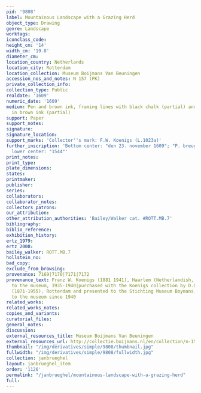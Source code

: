 ```yaml
---
pid: '9808'
label: Mountainous Landscape with a Grazing Herd
object_type: Drawing
genre: Landscape
worktags:
iconclass_code:
height_cm: '14'
width_cm: '19.8'
diameter_cm:
location_country: Netherlands
location_city: Rotterdam
location_collection: Museum Boijmans Van Beuningen
accession_nos_and_notes: N 157 (PK)
private_collection_info:
collection_type: Public
realdate: '1609'
numeric_date: '1609'
medium: Pen and brown ink, framing lines with black chalk (partial) and with the pen
  in brown ink (partial)
support: Paper
support_notes:
signature:
signature_location:
support_marks: 'Collector''s mark: F.W. Koenigs (L.1023a)'
further_inscription: 'Bottom center: "den 23. november 1609"; "P. breugel"; Verso,
  lower center: "1544"'
print_notes:
print_type:
plate_dimensions:
states:
printmaker:
publisher:
series:
collaborators:
collaborator_notes:
collectors_patrons:
our_attribution:
other_attribution_authorities: 'Bailey/Walker cat. #ROTT.MB.7'
bibliography:
biblio_reference:
exhibition_history:
ertz_1979:
ertz_2008:
bailey_walker: ROTT.MB.7
hollstein_no:
bad_copy:
exclude_from_browsing:
provenance: 7169|7170|7171|7172
provenance_text: Franz W. Koenigs (1881 1941), Haarlem (Netherlandish, 1609)|on loan
  to the museum, 1935-1940|purchased with the Koenigs collection by D.G. van Beuningen
  (1871-1955), Rotterdam and presented to the Stichting Museum Boymans, 1940|on loan
  to the museum since 1940
related_works:
related_works_notes:
copies_and_variants:
curatorial_files:
general_notes:
discussion:
external_resources_title: Museum Boijmans Van Beuningen
external_resources_url: http://collectie.boijmans.nl/en/collection/n-157-(pk)
thumbnail: "/img/derivatives/simple/9808/thumbnail.jpg"
fullwidth: "/img/derivatives/simple/9808/fullwidth.jpg"
collection: janbrueghel
layout: janbrueghel_item
order: '1126'
permalink: "/janbrueghel/mountainous-landscape-with-a-grazing-herd"
full:
---
```

